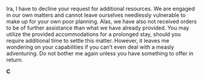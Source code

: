 Ira,
I have to decline your request for additional resources. We are engaged in our own matters and cannot leave ourselves needlessly vulnerable to make up for your own poor planning. Alas, we have also not received orders to be of further assistance than what we have already provided. You may utilize the provided accommodations for a prolonged stay, should you require additional time to settle this matter. However, it leaves me wondering on your capabilities if you can’t even deal with a measly adventuring.
Do not bother me again unless you have something to offer in return.
 
**C**
